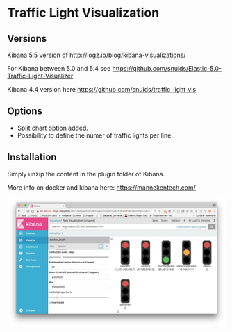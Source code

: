# Traffic Light Visualization

## Versions
Kibana 5.5 version of http://logz.io/blog/kibana-visualizations/

For Kibana between 5.0 and 5.4 see https://github.com/snuids/Elastic-5.0-Traffic-Light-Visualizer 

Kibana 4.4 version here https://github.com/snuids/traffic_light_vis


## Options
* Split chart option added. 
* Possibility to define the numer of traffic lights per line.

## Installation
Simply unzip the content in the plugin folder of Kibana.

More info on docker and kibana here: https://mannekentech.com/

![Transform Vis](https://raw.githubusercontent.com/snuids/TrafficLightVisKibana5.5/master/TrafficLight5.5.jpg)
